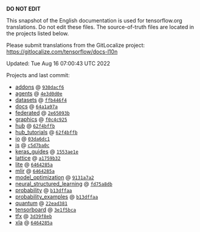 __DO NOT EDIT__

This snapshot of the English documentation is used for tensorflow.org
translations. Do not edit these files. The source-of-truth files are located in
the projects listed below.

Please submit translations from the GitLocalize project: https://gitlocalize.com/tensorflow/docs-l10n

Updated: Tue Aug 16 07:00:43 UTC 2022

Projects and last commit:

- [addons](https://github.com/tensorflow/addons/tree/master/docs) @ <a href='https://github.com/tensorflow/addons/commit/930dacf6c28add289d88ddeb40e4ab0dfb0b1d69'><code>930dacf6</code></a>
- [agents](https://github.com/tensorflow/agents/tree/master/docs) @ <a href='https://github.com/tensorflow/agents/commit/4e3d0d0e98d7254974a15eff03d3f1e74e68da0d'><code>4e3d0d0e</code></a>
- [datasets](https://github.com/tensorflow/datasets/tree/master/docs) @ <a href='https://github.com/tensorflow/datasets/commit/ffb446f48c05e6fa1afb9d4e34935b3e348d1714'><code>ffb446f4</code></a>
- [docs](https://github.com/tensorflow/docs/tree/master/site/en) @ <a href='https://github.com/tensorflow/docs/commit/64a1a97afb999cefcfd4c464448272d0ac15b102'><code>64a1a97a</code></a>
- [federated](https://github.com/tensorflow/federated/tree/main/docs) @ <a href='https://github.com/tensorflow/federated/commit/2e65093b69583e8b906193afb3597f3ab7fadbc5'><code>2e65093b</code></a>
- [graphics](https://github.com/tensorflow/graphics/tree/master/tensorflow_graphics/g3doc) @ <a href='https://github.com/tensorflow/graphics/commit/f0c4c9256c9b1a6a5337762d763e4910631c65c4'><code>f0c4c925</code></a>
- [hub](https://github.com/tensorflow/hub/tree/master/docs) @ <a href='https://github.com/tensorflow/hub/commit/62f4bffb0dd9c872e44db5517d2353932cd77f4a'><code>62f4bffb</code></a>
- [hub_tutorials](https://github.com/tensorflow/hub/tree/master/examples/colab) @ <a href='https://github.com/tensorflow/hub/commit/62f4bffb0dd9c872e44db5517d2353932cd77f4a'><code>62f4bffb</code></a>
- [io](https://github.com/tensorflow/io/tree/master/docs) @ <a href='https://github.com/tensorflow/io/commit/03da6dc1305b2890f0ce19b0c4d4d31dea3b256a'><code>03da6dc1</code></a>
- [js](https://github.com/tensorflow/tfjs-website/tree/master/docs) @ <a href='https://github.com/tensorflow/tfjs-website/commit/c5d7ba0cce19ad532eab5b99476935ad7111d874'><code>c5d7ba0c</code></a>
- [keras_guides](https://github.com/tensorflow/docs/tree/snapshot-keras/site/en/guide/keras) @ <a href='https://github.com/tensorflow/docs/commit/1553ae1e4a149be71703e2ee60173b3d1e0e8c00'><code>1553ae1e</code></a>
- [lattice](https://github.com/tensorflow/lattice/tree/master/docs) @ <a href='https://github.com/tensorflow/lattice/commit/a1759b3243131cafca37d46b1977362dec8abee3'><code>a1759b32</code></a>
- [lite](https://github.com/tensorflow/tensorflow/tree/master/tensorflow/lite/g3doc) @ <a href='https://github.com/tensorflow/tensorflow/commit/6464285abf7879678537fd155fe414f55017a7ad'><code>6464285a</code></a>
- [mlir](https://github.com/tensorflow/tensorflow/tree/master/tensorflow/compiler/mlir/g3doc) @ <a href='https://github.com/tensorflow/tensorflow/commit/6464285abf7879678537fd155fe414f55017a7ad'><code>6464285a</code></a>
- [model_optimization](https://github.com/tensorflow/model-optimization/tree/master/tensorflow_model_optimization/g3doc) @ <a href='https://github.com/tensorflow/model-optimization/commit/9131a7a28923cbf2a0dcc9a75c761654b55d661d'><code>9131a7a2</code></a>
- [neural_structured_learning](https://github.com/tensorflow/neural-structured-learning/tree/master/g3doc) @ <a href='https://github.com/tensorflow/neural-structured-learning/commit/fd75a8db803eef34b8fb4b7a88318f010d7f5c63'><code>fd75a8db</code></a>
- [probability](https://github.com/tensorflow/probability/tree/main/tensorflow_probability/g3doc) @ <a href='https://github.com/tensorflow/probability/commit/b13dffaa7bcdc0f6b0af128127093eca8585bc14'><code>b13dffaa</code></a>
- [probability_examples](https://github.com/tensorflow/probability/tree/main/tensorflow_probability/examples/jupyter_notebooks) @ <a href='https://github.com/tensorflow/probability/commit/b13dffaa7bcdc0f6b0af128127093eca8585bc14'><code>b13dffaa</code></a>
- [quantum](https://github.com/tensorflow/quantum/tree/master/docs) @ <a href='https://github.com/tensorflow/quantum/commit/22ead381acb6446d11b4be17e03d8a57fe59a429'><code>22ead381</code></a>
- [tensorboard](https://github.com/tensorflow/tensorboard/tree/master/docs) @ <a href='https://github.com/tensorflow/tensorboard/commit/3e1f5bca8bd5cb3b4b717829effb8abc53f0fce5'><code>3e1f5bca</code></a>
- [tfx](https://github.com/tensorflow/tfx/tree/master/docs) @ <a href='https://github.com/tensorflow/tfx/commit/3d39f8eb157eece4917064a77f45222c03fb71f9'><code>3d39f8eb</code></a>
- [xla](https://github.com/tensorflow/tensorflow/tree/master/tensorflow/compiler/xla/g3doc) @ <a href='https://github.com/tensorflow/tensorflow/commit/6464285abf7879678537fd155fe414f55017a7ad'><code>6464285a</code></a>

